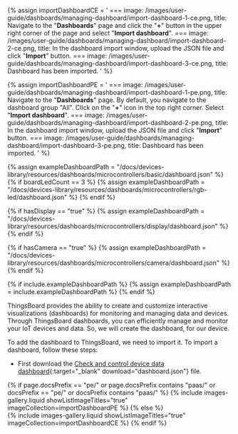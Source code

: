 
{% assign importDashboardCE = '
    ===
        image: /images/user-guide/dashboards/managing-dashboard/import-dashboard-1-ce.png,
        title: Navigate to the "**Dashboards**" page and click the "**+**" button in the upper right corner of the page and select "**Import dashboard**".
    ===
        image: /images/user-guide/dashboards/managing-dashboard/import-dashboard-2-ce.png,
        title: In the dashboard import window, upload the JSON file and click "**Import**" button.
    ===
        image: /images/user-guide/dashboards/managing-dashboard/import-dashboard-3-ce.png,
        title: Dashboard has been imported.
'
%}

{% assign importDashboardPE = '
    ===
        image: /images/user-guide/dashboards/managing-dashboard/import-dashboard-1-pe.png,
        title: Navigate to the "**Dashboards**" page. By default, you navigate to the dashboard group "All". Click on the "**+**" icon in the top right corner. Select "**Import dashboard**".
    ===
        image: /images/user-guide/dashboards/managing-dashboard/import-dashboard-2-pe.png,
        title: In the dashboard import window, upload the JSON file and click "**Import**" button.
    ===
        image: /images/user-guide/dashboards/managing-dashboard/import-dashboard-3-pe.png,
        title: Dashboard has been imported.
'
%}

{% assign exampleDashboardPath = "/docs/devices-library/resources/dashboards/microcontrollers/basic/dashboard.json" %}
{% if boardLedCount == 3 %}
{% assign exampleDashboardPath = "/docs/devices-library/resources/dashboards/microcontrollers/rgb-led/dashboard.json" %}
{% endif %}

{% if hasDisplay == "true" %}
{% assign exampleDashboardPath = "/docs/devices-library/resources/dashboards/microcontrollers/display/dashboard.json" %}
{% endif %}

{% if hasCamera == "true" %}
{% assign exampleDashboardPath = "/docs/devices-library/resources/dashboards/microcontrollers/camera/dashboard.json" %}
{% endif %}

{% if include.exampleDashboardPath %}
{% assign exampleDashboardPath = include.exampleDashboardPath %}
{% endif %}

ThingsBoard provides the ability to create and customize interactive visualizations (dashboards) for monitoring and managing data and devices.  
Through ThingsBoard dashboards, you can efficiently manage and monitor your IoT devices and data. So, we will create the dashboard, for our device.  

To add the dashboard to ThingsBoard, we need to import it. To import a dashboard, follow these steps:  

- First download the [Check and control device data dashboard]({{exampleDashboardPath}}){:target="_blank" download="dashboard.json"} file.

{% if page.docsPrefix == "pe/" or page.docsPrefix contains "paas/" or  docsPrefix == "pe/" or docsPrefix contains "paas/" %}
    {% include images-gallery.liquid showListImageTitles="true" imageCollection=importDashboardPE %}
{% else %}  
    {% include images-gallery.liquid showListImageTitles="true" imageCollection=importDashboardCE %}
{% endif %}